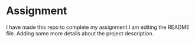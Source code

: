 # Assignment
I have made this repo to complete my assignment.I am editing the README file. Adding some more details about the project description.
